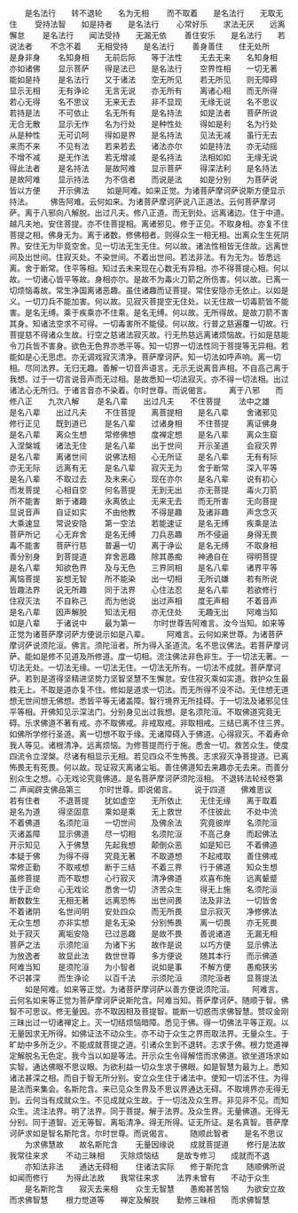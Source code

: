 <!-- { "loadSidebar": true } -->
　　是名法行　　转不退轮　　名为无相
　　而不取着　　是名法行　　无取无住
　　受持法智　　如是持者　　是名法行
　　心常好乐　　求法无厌　　远离懈怠
　　是名法行　　闻法受持　　无漏无依
　　善住安乐　　是名法行　　若说法者
　　不念不着　　无相受持　　是名法行
　　善身善住　　住无处所　　是身非身
　　名知身相　　无前后际　　等于法性
　　无去无来　　名知身相　　亦如诸佛
　　显示菩萨　　得是法已　　是名法行
　　空界性相　　一切无著　　能如是持
　　是名法行　　又于诸法　　空无所见
　　若无所见　　则无障碍　　显示无相
　　无有诤论　　无言无说　　亦无所有
　　离诸心相　　而无所得　　若心无得
　　名不思议　　无来无去　　非不显现
　　无缘无说　　名不思议　　若持是法
　　不可依止　　名无所有　　是名持法
　　如是法者　　菩萨所说　　无合无散
　　显示无作　　名为行处　　是种性处
　　得如是利　　名为行处　　从是种性
　　无可讥呵　　得如是界　　是名持法
　　见法无减　　虽行无去　　来而不来
　　不见有法　　若来若去　　诸法亦尔
　　如是持法　　亦无动摇　　不增不减
　　是无作法　　若无增减　　是名持法
　　法相如如　　无缘无说　　得此法者
　　是名持法　　是故阿难　　显示菩萨
　　得深法利　　是名持法　　是故阿难
　　显示持法　　为不信者　　而说是法
　　如是分别　　为菩萨说　　皆以方便
　　开示佛法
　　如是阿难。如来正觉。为诸菩萨摩诃萨说斯方便显示持法。
　　佛告阿难。云何如来。为诸菩萨摩诃萨说八正道法。云何菩萨摩诃萨。离于八邪向八解脱。出过凡夫。修八正道。而无到处。远离诸边。住于中道。越凡夫地。安住菩提。亦不住菩提相。离诸邪见。修于正见。不取身相。亦复不住菩提之相。佛身无为。离于诸数。修佛相者。则得众生一相无相。出离众生生死阴界。安住无为毕竟空舍。见一切法无生无住。何以故。诸法性相皆无住故。远离世间及出世间。住寂灭处。不染世间。不着出世间。若法非法。有为无为。皆悉远离。舍于断常。住平等相。知过去未来现在心数无有异相。亦不得菩提心相。何以故。一切诸心皆平等故。身相亦尔。是故不为毒火刀箭之所伤害。何以故。已离一切烦恼毒故。常生净国离诸恶趣。虽住诸趣而证菩提。常住安隐亦无依止。以如是义。一切刀兵不能加害。何以故。见寂灭菩提空无住处。以无住故一切毒箭皆不能害。是名无缚。乘于疾乘亦不住乘。是名无缚。何以故。无所得故。是故刀箭不害其身。知诸法空求不可得。一切毒害所不能侵。何以故。行普之慈遍覆一切故。行菩提慈不得诸众生故。行空之慈诸法寂灭故。行无热慈远离诸烦恼故。行如是慈能令刀兵皆不害身。欲色无色界亦悉平等。知一切界一切法性同于菩提等无异相。若能如是心无思虑。亦无调戏寂灭清净。菩萨摩诃萨。知一切法如呼声响。离一切相。尽同法界。无归无趣。善解一切音声语言。无示无说离音声相。不自高己离于我想。过于一切言说音声而无过相。是故悉知一切法寂灭。亦不得一切法相。出过诸法心无所归。于诸言音亦不染着。尔时世尊。而说偈言。
　　离于八邪　　而修八正　　九次八解
　　是名八辈　　出过凡夫　　不住菩提
　　法中之雄　　是名八辈　　出过凡夫
　　不住菩提　　离菩提相　　是名八辈
　　舍诸邪见　　修行正见　　既到道已
　　是名八辈　　过诸身相　　不住菩提
　　离证佛身　　是名八辈　　离众生想
　　常修佛想　　度禅定想　　是名八辈
　　离众生窟　　入涅槃城　　诸法无住
　　是名八辈　　出于世间　　开示圣道
　　会寂灭界　　是名八辈　　离诸世间
　　说佛法相　　心无所证　　是名八辈
　　无有有际　　亦无无际　　远离有无
　　是名八辈　　寂灭无为　　舍于断常
　　深入平等　　是名八辈　　不取过去
　　及未来心　　现在亦尔　　是名八辈
　　说有初心　　而发菩提　　心相自空
　　何名菩提　　无到无出　　亦无菩提
　　毒火刀箭　　所不能害　　断于诸趣
　　永离依止　　无来无去　　而无所害
　　无向菩提　　显说音声　　自证如实
　　不由他教　　不得是趣　　及诸非趣
　　声念念灭　　大乘速显　　常说安隐
　　第一空法　　若能速证　　是名无缚
　　疾乘是法　　菩萨所记　　心无弃舍
　　是名无缚　　刀兵恶趣　　所不侵逼
　　身得无畏　　毒不能害　　菩萨行慈
　　普遍一切　　离于诤讼　　是名无缚
　　不取身相　　善分别身　　到菩提道
　　弃舍恶趣　　除其愚痴　　神通自在
　　得明菩提　　是名八辈　　知欲色界
　　及与无色　　三界同相　　是名八辈
　　诸界平等　　离恼菩提　　妄想无智
　　所不能染　　出一切相　　无所讥嫌
　　若有所说　　皆趣法界　　说无所趣
　　同于法界　　心住法忍　　是名八辈
　　若欲修行　　住寂灭法　　不自称己
　　而为他说　　出过声相　　度无声相
　　不着音声　　是名八辈　　因声解脱
　　知法无相　　亦无住处　　无趣无出
　　阿难当知　　如是八辈　　于诸说中
　　最为第一
　　尔时世尊告阿难言。汝今当知。如来等正觉为诸菩萨摩诃萨方便说示如是八辈。
　　阿难言。云何如来世尊。为诸菩萨摩诃萨说须陀洹。佛言。须陀洹者。所为得入圣道流。名不思议佛法。若菩萨摩诃萨。能如是修不见道及所修道。度一切相。流注佛法非色非生。于一切法无著。一切法无处。一切法无缘。一切法无住。一切法无所有。一切法不成就。菩萨摩诃萨。若到是道得坚精进坚势力坚智坚慧不生懈怠。安住寂灭乘如实道。救护众生最胜无上。不取是道亦复不住。修如是道求一切法。而无所得不没不动。无住想无道想无世间想无佛想。悉皆平等无诸盖障。智行境界无所挂碍。于一切法及诸邪见住平等相。开佛知见示深法门。分别身见出过我想。是名须陀洹。不取佛道究竟无碍。乐求佛道不著有戒。亦不取佛戒。非戒取戒。非取相戒。三结已离不住三界。如佛所学修行圣道。离一切想不取于缘。无诸障碍入于佛道。心得寂灭。不着寿命我人等见。诸根清净。远离烦恼。为修菩提而行于施。悉舍一切。救苦众生。使度四流令立涅槃。尽诸有相显示无相。若见四众不生怖畏。志求寂灭净菩提道。已离怖畏无有死畏。何以故。现证寂灭离诸尘垢。善住佛道知去来趣亦无去来。而善分别众生之想。心无戏论究竟佛道。是名菩萨摩诃萨须陀洹相。
不退转法轮经卷第二
声闻辟支佛品第三
　　尔时世尊。即说偈言。
　　说于四道　　佛难思议　　若有住者
　　不退菩提　　犹如虚空　　无所依止
　　无住无缘　　离于取着　　是名为道
　　得坚固意　　乘如是乘　　无上救世
　　不住彼此　　不处中流　　不着佛道
　　名须陀洹　　一切世间　　及佛余法
　　究竟彼岸　　名须陀洹　　灭诸盖障
　　显示佛道　　尽一切相　　名须陀洹
　　不高己身　　而起佛法　　开示知见
　　入于佛慧　　先起我想　　颠倒众恶
　　如是知已　　不着佛道　　本疑于佛
　　为得不得　　究竟无著　　不取道想
　　不起戒取　　善住佛戒　　常修正勤
　　不取戒想　　断于三结　　不着三界
　　行于佛道　　知众生想　　虽修菩提
　　而不取想　　心行寂灭　　清净佛道
　　欢喜布施　　远离颦蹙　　住于正命
　　心无戏论　　悉舍一切　　济苦众生
　　得无上施　　名须陀洹　　断数数生
　　无相无著　　远离恐怖　　出世间畏
　　法及非法　　一切皆舍　　不着诸阴
　　名世间明　　安处四众　　而无所畏
　　显示寂灭　　净修佛法　　无众生想
　　亦非实想　　是名无染　　分别怖畏
　　离一切畏　　亦无死畏　　处于寂灭
　　离垢安隐　　已过恶趣　　是故不畏
　　善说诸道　　无漏无相　　菩萨之法
　　示须陀洹　　为诸下劣　　故作是说
　　以巧方便　　显示佛法　　为放逸者
　　故显此法　　救世世尊　　多方便说
　　随其本行　　而示佛道　　阿难当知
　　是须陀洹　　为小智者　　说如是事
　　不解方便　　愚痴狭劣　　不识甚深
　　而生诤论　　以百千法　　示须陀洹
　　须陀洹者　　显菩提法
　　如是阿难。如来等正觉。为诸菩萨摩诃萨以善方便说须陀洹。
　　阿难言。云何名如来等正觉为菩萨摩诃萨说斯陀含。阿难当知。菩萨摩诃萨。随顺于智。佛智不可思议。修无量因。亦不取因相及菩提智。能断一切惑而求佛智慧。赞叹金刚三昧出过一切诸禅定上。灭一切结烦恼暗障。悉见于佛。得一切佛法平等正观。以无量因求无所得。如佛证法不动众生。亦不动于众生之界而取法界。无量众生。于旷劫中多所乏少。不能成就菩提之道。引诸众生到不退转。志求于佛。根力觉道禅定解脱名无色定。我今当以如是等法。开示众生令得解悟而求佛道。欲坐道场求如实智。通达佛眼不思议眼。为欲利益一切众生求于佛眼。如是智慧为最为上。悉知诸法甚深之相。而自于智无所分别。安立众生住于诸法中。使知一切法不住。为得是法而来集会。名斯陀含。来已见众生界及不思议界通达无碍。不取境界亦无得无到。云何当有成就众生。不见成就众生故。于一切法及众生界。非见非不见。而知众生。流注法界。明了法界。同于菩提。解于法界。及众生界。无量佛道。无得无分别。同于道智。近无等智。离垢清净。得无所得。证无所证。是名真智。菩萨摩诃萨求如是智名斯陀含。尔时世尊。而说偈言。
　　随顺此智者　　是名不思议
　　为求佛慧故　　故名斯陀含
　　无量因缘说　　成就菩提道
　　修行是法故　　我常往来求
　　不动三昧相　　灭除烦恼结
　　是故专修习　　成就而不退
　　亦知法非法　　通达无碍相
　　住诸法实际　　修于斯陀含
　　随顺佛所说　　如闻而修行
　　为得此法故　　我常往来求
　　法界未曾有　　不动于众生
　　是名斯陀含　　寂灭去来相
　　众生无智慧　　愚痴甚苦恼
　　为欲安立故　　而求佛智慧
　　根力觉道等　　禅定及解脱
　　勤修三昧相　　而求佛智慧
